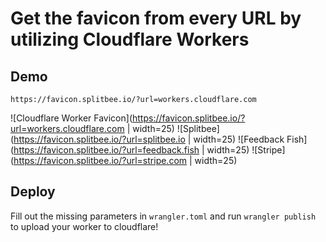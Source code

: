 # Get the favicon from every URL by utilizing Cloudflare Workers

## Demo

`https://favicon.splitbee.io/?url=workers.cloudflare.com`

![Cloudflare Worker Favicon](https://favicon.splitbee.io/?url=workers.cloudflare.com | width=25)
![Splitbee](https://favicon.splitbee.io/?url=splitbee.io | width=25)
![Feedback Fish](https://favicon.splitbee.io/?url=feedback.fish | width=25)
![Stripe](https://favicon.splitbee.io/?url=stripe.com | width=25)

## Deploy

Fill out the missing parameters in `wrangler.toml` and run `wrangler publish` to upload your worker to cloudflare!
